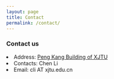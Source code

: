 ```yaml
---
layout: page
title: Contact
permalink: /contact/
---
```


### Contact us
<li>Address:   <a href="">Peng Kang Building of XJTU</a></li>
<li>Contacts:  Chen Li</li>
<li>Email:     cli AT xjtu.edu.cn</li>

<br />
<br />
<br />
<br />
<br />
<br />
<br />
<br />
<br />
<br />
<br />
<br />
<br />
<br />
<br />